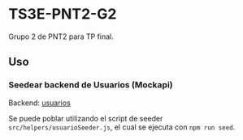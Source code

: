 # TS3E-PNT2-G2
Grupo 2 de PNT2 para TP final.

## Uso

### Seedear backend de Usuarios (Mockapi)

Backend: [usuarios](https://646be9b97b42c06c3b2a916c.mockapi.io/api/v1/usuarios)

Se puede poblar utilizando el script de seeder `src/helpers/usuarioSeeder.js`, el cual se ejecuta con `npm run seed`.
